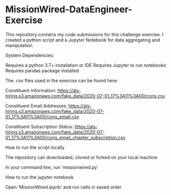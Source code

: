 # MissionWired-DataEngineer-Exercise

This repository contains my code submissions for this challenge exercise. I created a python script and a Jupyter Notebook for data aggregating and manipulation.


System Dependencies:

Requires a python 3.7+ installation or IDE
Requires Jupyter to run notebooks
Requires pandas package installed


The .csv files used in the exercise can be found here:

Constituent Information: https://als-hiring.s3.amazonaws.com/fake_data/2020-07-01_17%3A11%3A00/cons.csv

Constituent Email Addresses: https://als-hiring.s3.amazonaws.com/fake_data/2020-07-01_17%3A11%3A00/cons_email.csv

Constituent Subscription Status: https://als-hiring.s3.amazonaws.com/fake_data/2020-07-01_17%3A11%3A00/cons_email_chapter_subscription.csv


How to run the script locally

The repository can downloaded, cloned or forked on your local machine

In your command line, run 'missionwired.py'

How to run the jupyter notebook

Open 'MissionWired.ipynb' and run cells in saved order
